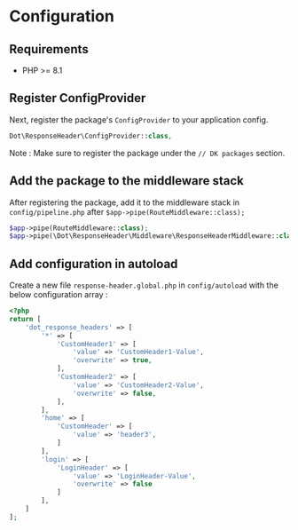 # Configuration

## Requirements
 
- PHP >= 8.1

## Register ConfigProvider

Next, register the package's `ConfigProvider` to your application config.


```php
Dot\ResponseHeader\ConfigProvider::class,
```

Note : Make sure to register the package under the `// DK packages` section.

## Add the package to the middleware stack

After registering the package, add it to the middleware stack in `config/pipeline.php` after `$app->pipe(RouteMiddleware::class);`

```php
$app->pipe(RouteMiddleware::class);
$app->pipe(\Dot\ResponseHeader\Middleware\ResponseHeaderMiddleware::class);
```

## Add configuration in autoload

Create a new file `response-header.global.php` in `config/autoload` with the below configuration array :

```php
<?php
return [
    'dot_response_headers' => [
        '*' => [
            'CustomHeader1' => [
                'value' => 'CustomHeader1-Value',
                'overwrite' => true,
            ],
            'CustomHeader2' => [
                'value' => 'CustomHeader2-Value',
                'overwrite' => false,
            ],
        ],
        'home' => [
            'CustomHeader' => [
                'value' => 'header3',
            ]
        ],
        'login' => [
            'LoginHeader' => [
                'value' => 'LoginHeader-Value',
                'overwrite' => false
            ]
        ],
    ]
]; 
```
